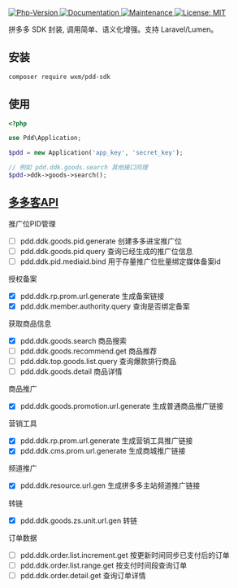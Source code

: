 <p>
  <a href="https://github.com/qq15725/taobao-sdk" target="_blank">
    <img alt="Php-Version" src="https://img.shields.io/packagist/php-v/wxm/pdd-sdk.svg" />
  </a>
  <a href="https://github.com/qq15725/pdd-sdk" target="_blank">
    <img alt="Documentation" src="https://img.shields.io/badge/documentation-yes-brightgreen.svg" />
  </a>
  <a href="https://github.com/qq15725/pdd-sdk/graphs/commit-activity" target="_blank">
    <img alt="Maintenance" src="https://img.shields.io/badge/Maintained%3F-yes-green.svg" />
  </a>
  <a href="https://github.com/qq15725/pdd-sdk/blob/master/LICENSE" target="_blank">
    <img alt="License: MIT" src="https://img.shields.io/badge/License-MIT-yellow.svg" />
  </a>
</p>

拼多多 SDK 封装, 调用简单、语义化增强。支持 Laravel/Lumen。 

## 安装

```bash
composer require wxm/pdd-sdk
```

## 使用

```php
<?php

use Pdd\Application;

$pdd = new Application('app_key', 'secret_key');

// 例如 pdd.ddk.goods.search 其他接口同理
$pdd->ddk->goods->search();
```

## [多多客API](https://jinbao.pinduoduo.com/third-party/rank)

推广位PID管理

- [ ] pdd.ddk.goods.pid.generate 创建多多进宝推广位
- [ ] pdd.ddk.goods.pid.query 查询已经生成的推广位信息
- [ ] pdd.ddk.pid.mediaid.bind 用于存量推广位批量绑定媒体备案id

授权备案

- [x] pdd.ddk.rp.prom.url.generate 生成备案链接
- [x] pdd.ddk.member.authority.query 查询是否绑定备案

获取商品信息

- [x] pdd.ddk.goods.search 商品搜索
- [ ] pdd.ddk.goods.recommend.get 商品推荐
- [ ] pdd.ddk.top.goods.list.query 查询爆款排行商品
- [ ] pdd.ddk.goods.detail 商品详情

商品推广

- [x] pdd.ddk.goods.promotion.url.generate 生成普通商品推广链接

营销工具

- [x] pdd.ddk.rp.prom.url.generate 生成营销工具推广链接
- [x] pdd.ddk.cms.prom.url.generate 生成商城推广链接

频道推广

- [x] pdd.ddk.resource.url.gen 生成拼多多主站频道推广链接

转链

- [x] pdd.ddk.goods.zs.unit.url.gen 转链

订单数据

- [ ] pdd.ddk.order.list.increment.get 按更新时间同步已支付后的订单
- [ ] pdd.ddk.order.list.range.get 按支付时间段查询订单
- [ ] pdd.ddk.order.detail.get 查询订单详情 